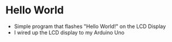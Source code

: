 # Hello World
* Simple program that flashes "Hello World!" on the LCD Display
* I wired up the LCD display to my Arduino Uno

